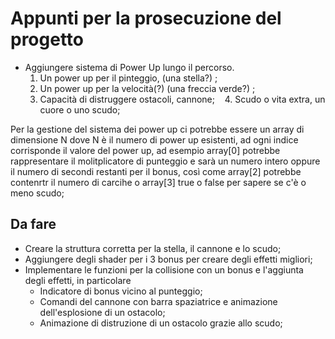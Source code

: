 # Appunti per la prosecuzione del progetto
* Aggiungere sistema di Power Up lungo il percorso.
    1. Un power up per il pinteggio, (una stella?) ;
    2. Un power up per la velocità(?) (una freccia verde?) ;
    3. Capacità di distruggere ostacoli, cannone;
    4. Scudo o vita extra, un cuore o uno scudo;

Per la gestione del sistema dei power up ci potrebbe essere un array di dimensione N dove N è il numero di power up esistenti, ad ogni indice corrisponde il valore del power up, ad esempio array[0] potrebbe rappresentare il molitplicatore di punteggio e sarà un numero intero oppure il numero di secondi restanti per il bonus, così come array[2] potrebbe contenrtr il numero di carcihe o array[3] true o false per sapere se c'è o meno scudo;

## Da fare
* Creare la struttura corretta per la stella, il cannone e lo scudo;
* Aggiungere degli shader per i 3 bonus per creare degli effetti migliori;
* Implementare le funzioni per la collisione con un bonus e l'aggiunta degli effetti, in particolare
    * Indicatore di bonus vicino al punteggio;
    * Comandi del cannone con barra spaziatrice e animazione dell'esplosione di un ostacolo;
    * Animazione di distruzione di un ostacolo grazie allo scudo;
